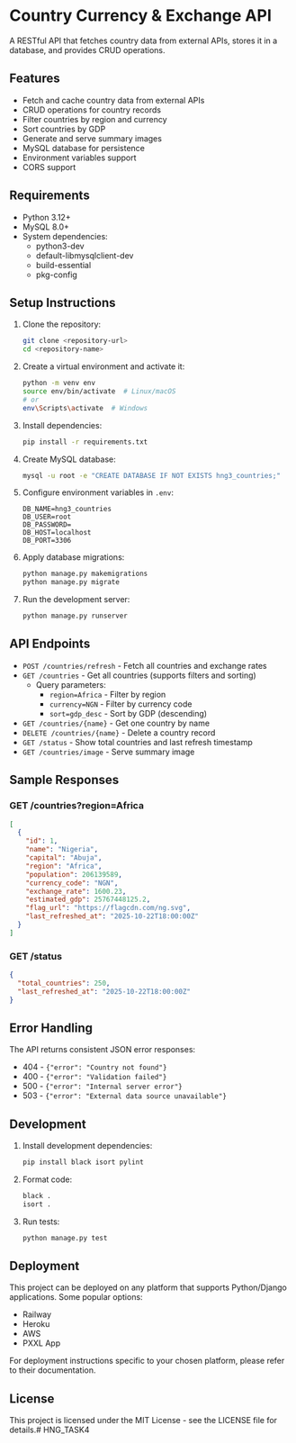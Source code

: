 # Country Currency & Exchange API

A RESTful API that fetches country data from external APIs, stores it in a database, and provides CRUD operations.

## Features

- Fetch and cache country data from external APIs
- CRUD operations for country records
- Filter countries by region and currency
- Sort countries by GDP
- Generate and serve summary images
- MySQL database for persistence
- Environment variables support
- CORS support

## Requirements

- Python 3.12+
- MySQL 8.0+
- System dependencies:
  - python3-dev
  - default-libmysqlclient-dev
  - build-essential
  - pkg-config

## Setup Instructions

1. Clone the repository:
   ```bash
   git clone <repository-url>
   cd <repository-name>
   ```

2. Create a virtual environment and activate it:
   ```bash
   python -m venv env
   source env/bin/activate  # Linux/macOS
   # or
   env\Scripts\activate  # Windows
   ```

3. Install dependencies:
   ```bash
   pip install -r requirements.txt
   ```

4. Create MySQL database:
   ```bash
   mysql -u root -e "CREATE DATABASE IF NOT EXISTS hng3_countries;"
   ```

5. Configure environment variables in `.env`:
   ```
   DB_NAME=hng3_countries
   DB_USER=root
   DB_PASSWORD=
   DB_HOST=localhost
   DB_PORT=3306
   ```

6. Apply database migrations:
   ```bash
   python manage.py makemigrations
   python manage.py migrate
   ```

7. Run the development server:
   ```bash
   python manage.py runserver
   ```

## API Endpoints

- `POST /countries/refresh` - Fetch all countries and exchange rates
- `GET /countries` - Get all countries (supports filters and sorting)
  - Query parameters:
    - `region=Africa` - Filter by region
    - `currency=NGN` - Filter by currency code
    - `sort=gdp_desc` - Sort by GDP (descending)
- `GET /countries/{name}` - Get one country by name
- `DELETE /countries/{name}` - Delete a country record
- `GET /status` - Show total countries and last refresh timestamp
- `GET /countries/image` - Serve summary image

## Sample Responses

### GET /countries?region=Africa
```json
[
  {
    "id": 1,
    "name": "Nigeria",
    "capital": "Abuja",
    "region": "Africa",
    "population": 206139589,
    "currency_code": "NGN",
    "exchange_rate": 1600.23,
    "estimated_gdp": 25767448125.2,
    "flag_url": "https://flagcdn.com/ng.svg",
    "last_refreshed_at": "2025-10-22T18:00:00Z"
  }
]
```

### GET /status
```json
{
  "total_countries": 250,
  "last_refreshed_at": "2025-10-22T18:00:00Z"
}
```

## Error Handling

The API returns consistent JSON error responses:
- 404 - `{"error": "Country not found"}`
- 400 - `{"error": "Validation failed"}`
- 500 - `{"error": "Internal server error"}`
- 503 - `{"error": "External data source unavailable"}`

## Development

1. Install development dependencies:
   ```bash
   pip install black isort pylint
   ```

2. Format code:
   ```bash
   black .
   isort .
   ```

3. Run tests:
   ```bash
   python manage.py test
   ```

## Deployment

This project can be deployed on any platform that supports Python/Django applications. Some popular options:
- Railway
- Heroku
- AWS
- PXXL App

For deployment instructions specific to your chosen platform, please refer to their documentation.

## License

This project is licensed under the MIT License - see the LICENSE file for details.# HNG_TASK4
